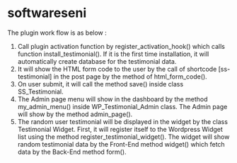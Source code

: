 # softwareseni

The plugin work flow is as below :
1.  Call plugin activation function by register_activation_hook() which calls function install_testimonial().
    If it is the first time installation, it will automatically create database for the testimonial data.
2.  It will show the HTML form code to the user by the call of shortcode [ss-testimonial] in the post page by the method of html_form_code().
3.  On user submit, it will call the method save() inside class SS_Testimonial.
4.  The Admin page menu will show in the dashboard by the method my_admin_menu() inside WP_Testimonial_Admin class. The Admin page will show by the method admin_page().
5.  The random user testimonial will be displayed in the widget by the class Testimonial Widget. First, it will register itself to the Wordpress Widget list using the method register_testimonial_widget(). The widget will show random testimonial data by the Front-End method widget() which fetch data by the Back-End method form().
